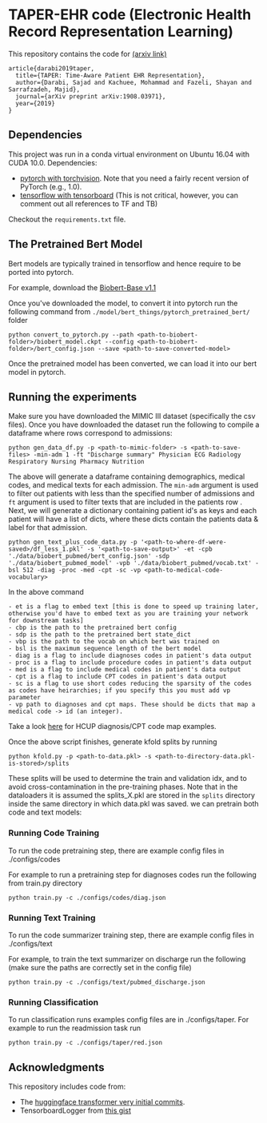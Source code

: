 # TAPER-EHR code (Electronic Health Record Representation Learning)
This repository contains the code for [(arxiv link)](https://arxiv.org/abs/1908.03971)

```
article{darabi2019taper,
  title={TAPER: Time-Aware Patient EHR Representation},
  author={Darabi, Sajad and Kachuee, Mohammad and Fazeli, Shayan and Sarrafzadeh, Majid},
  journal={arXiv preprint arXiv:1908.03971},
  year={2019}
}
```

## Dependencies

This project was run in a conda virtual environment on Ubuntu 16.04 with CUDA 10.0. Dependencies:
* [pytorch with torchvision](http://pytorch.org/). Note that you need a fairly recent version of PyTorch (e.g., 1.0). 
* [tensorflow with tensorboard](https://www.tensorflow.org/install/) (This is not critical, however, you can comment out all references to TF and TB) 

Checkout the `requirements.txt` file.


## The Pretrained Bert Model

Bert models are typically trained in tensorflow and hence require to be ported into pytorch. 

For example, download the [Biobert-Base v1.1](https://github.com/naver/biobert-pretrained)

Once you've downloaded the model, to convert it into pytorch run the following command from `./model/bert_things/pytorch_pretrained_bert/` folder

```
python convert_to_pytorch.py --path <path-to-biobert-folder>/biobert_model.ckpt --config <path-to-biobert-folder>/bert_config.json --save <path-to-save-converted-model>
```

Once the pretrained model has been converted, we can load it into our bert model in pytorch. 

## Running the experiments

Make sure you have downloaded the MIMIC III dataset (specifically the csv files). Once you have downloaded the dataset
run the following to compile a dataframe where rows correspond to admissions:

```
python gen_data_df.py -p <path-to-mimic-folder> -s <path-to-save-files> -min-adm 1 -ft "Discharge summary" Physician ECG Radiology Respiratory Nursing Pharmacy Nutrition
```

The above will generate a dataframe containing demographics, medical codes, and medical texts for each admission. The `min-adm` argument is used to filter out patients with less than the specified number of admissions and `ft` argument is used to filter texts that are included in the patients row . Next, we will generate a dictionary containing patient id's as keys and each patient will have a list of dicts, where these dicts contain the patients data & label for that admission.

```
python gen_text_plus_code_data.py -p '<path-to-where-df-were-saved>/df_less_1.pkl' -s '<path-to-save-output>' -et -cpb './data/biobert_pubmed/bert_config.json' -sdp './data/biobert_pubmed_model' -vpb './data/biobert_pubmed/vocab.txt' -bsl 512 -diag -proc -med -cpt -sc -vp <path-to-medical-code-vocabulary>
```

In the above command 

    - et is a flag to embed text [this is done to speed up training later, otherwise you'd have to embed text as you are training your network for downstream tasks]
    - cbp is the path to the pretrained bert config
    - sdp is the path to the pretrained bert state_dict
    - vbp is the path to the vocab on which bert was trained on
    - bsl is the maximum sequence length of the bert model
    - diag is a flag to include diagnoses codes in patient's data output
    - proc is a flag to include procedure codes in patient's data output
    - med is a flag to include medical codes in patient's data output
    - cpt is a flag to include CPT codes in patient's data output
    - sc is a flag to use short codes reducing the sparsity of the codes as codes have heirarchies; if you specify this you must add vp parameter
    - vp path to diagnoses and cpt maps. These should be dicts that map a medical code -> id (an integer).

Take a look [here](https://github.com/sajaddarabi/HCUP-US-EHR) for HCUP diagnosis/CPT code map examples.

Once the above script finishes, generate kfold splits by running 

```
python kfold.py -p <path-to-data.pkl> -s <path-to-directory-data.pkl-is-stored>/splits
```

These splits will be used to determine the train and validation idx, and to avoid cross-contamination in the pre-training phases. 
Note that in the dataloaders it is assumed the splits_X.pkl are stored in the `splits` directory inside the same directory in which data.pkl was saved.
we can pretrain both code and text models:


### Running Code Training

To run the code pretraining step, there are example config files in ./configs/codes

For example to run a pretraining step for diagnoses codes run the following from train.py directory

`python train.py -c ./configs/codes/diag.json`


### Running Text Training

To run the code summarizer training step, there are example config files in ./configs/text

For example, to train the text summarizer on discharge run the following (make sure the paths are correctly set in the config file)

`python train.py -c ./configs/text/pubmed_discharge.json`


### Running Classification

To run classification runs examples config files are in ./configs/taper.
For example to run the readmission task run

`python train.py -c ./configs/taper/red.json`

## Acknowledgments

This repository includes code from:
* The [huggingface transformer very initial commits](https://github.com/huggingface/transformers).
* TensorboardLogger from [this gist](https://gist.github.com/gyglim/1f8dfb1b5c82627ae3efcfbbadb9f514) 
